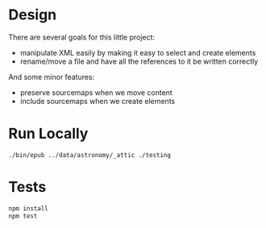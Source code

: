 # Design

There are several goals for this little project:

- manipulate XML easily by making it easy to select and create elements
- rename/move a file and have all the references to it be written correctly

And some minor features:

- preserve sourcemaps when we move content
- include sourcemaps when we create elements

# Run Locally

```
./bin/epub ../data/astronomy/_attic ./testing
```

# Tests

```sh
npm install
npm test
```
